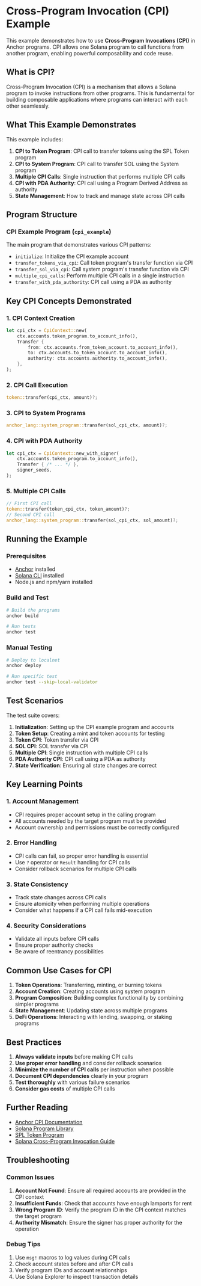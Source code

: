 # Cross-Program Invocation (CPI) Example

This example demonstrates how to use **Cross-Program Invocations (CPI)** in Anchor programs. CPI allows one Solana program to call functions from another program, enabling powerful composability and code reuse.

## What is CPI?

Cross-Program Invocation (CPI) is a mechanism that allows a Solana program to invoke instructions from other programs. This is fundamental for building composable applications where programs can interact with each other seamlessly.

## What This Example Demonstrates

This example includes:

1. **CPI to Token Program**: CPI call to transfer tokens using the SPL Token program
2. **CPI to System Program**: CPI call to transfer SOL using the System program
3. **Multiple CPI Calls**: Single instruction that performs multiple CPI calls
4. **CPI with PDA Authority**: CPI call using a Program Derived Address as authority
5. **State Management**: How to track and manage state across CPI calls

## Program Structure

### CPI Example Program (`cpi_example`)
The main program that demonstrates various CPI patterns:
- `initialize`: Initialize the CPI example account
- `transfer_tokens_via_cpi`: Call token program's transfer function via CPI
- `transfer_sol_via_cpi`: Call system program's transfer function via CPI
- `multiple_cpi_calls`: Perform multiple CPI calls in a single instruction
- `transfer_with_pda_authority`: CPI call using a PDA as authority

## Key CPI Concepts Demonstrated

### 1. CPI Context Creation
```rust
let cpi_ctx = CpiContext::new(
    ctx.accounts.token_program.to_account_info(),
    Transfer {
        from: ctx.accounts.from_token_account.to_account_info(),
        to: ctx.accounts.to_token_account.to_account_info(),
        authority: ctx.accounts.authority.to_account_info(),
    },
);
```

### 2. CPI Call Execution
```rust
token::transfer(cpi_ctx, amount)?;
```

### 3. CPI to System Programs
```rust
anchor_lang::system_program::transfer(sol_cpi_ctx, amount)?;
```

### 4. CPI with PDA Authority
```rust
let cpi_ctx = CpiContext::new_with_signer(
    ctx.accounts.token_program.to_account_info(),
    Transfer { /* ... */ },
    signer_seeds,
);
```

### 5. Multiple CPI Calls
```rust
// First CPI call
token::transfer(token_cpi_ctx, token_amount)?;
// Second CPI call
anchor_lang::system_program::transfer(sol_cpi_ctx, sol_amount)?;
```

## Running the Example

### Prerequisites
- [Anchor](https://www.anchor-lang.com/) installed
- [Solana CLI](https://docs.solana.com/cli/install-solana-cli-tools) installed
- Node.js and npm/yarn installed

### Build and Test
```bash
# Build the programs
anchor build

# Run tests
anchor test
```

### Manual Testing
```bash
# Deploy to localnet
anchor deploy

# Run specific test
anchor test --skip-local-validator
```

## Test Scenarios

The test suite covers:

1. **Initialization**: Setting up the CPI example program and accounts
2. **Token Setup**: Creating a mint and token accounts for testing
3. **Token CPI**: Token transfer via CPI
4. **SOL CPI**: SOL transfer via CPI
5. **Multiple CPI**: Single instruction with multiple CPI calls
6. **PDA Authority CPI**: CPI call using a PDA as authority
7. **State Verification**: Ensuring all state changes are correct

## Key Learning Points

### 1. Account Management
- CPI requires proper account setup in the calling program
- All accounts needed by the target program must be provided
- Account ownership and permissions must be correctly configured

### 2. Error Handling
- CPI calls can fail, so proper error handling is essential
- Use `?` operator or `Result` handling for CPI calls
- Consider rollback scenarios for multiple CPI calls

### 3. State Consistency
- Track state changes across CPI calls
- Ensure atomicity when performing multiple operations
- Consider what happens if a CPI call fails mid-execution

### 4. Security Considerations
- Validate all inputs before CPI calls
- Ensure proper authority checks
- Be aware of reentrancy possibilities

## Common Use Cases for CPI

1. **Token Operations**: Transferring, minting, or burning tokens
2. **Account Creation**: Creating accounts using system program
3. **Program Composition**: Building complex functionality by combining simpler programs
4. **State Management**: Updating state across multiple programs
5. **DeFi Operations**: Interacting with lending, swapping, or staking programs

## Best Practices

1. **Always validate inputs** before making CPI calls
2. **Use proper error handling** and consider rollback scenarios
3. **Minimize the number of CPI calls** per instruction when possible
4. **Document CPI dependencies** clearly in your program
5. **Test thoroughly** with various failure scenarios
6. **Consider gas costs** of multiple CPI calls

## Further Reading

- [Anchor CPI Documentation](https://www.anchor-lang.com/docs/cross-program-invocations)
- [Solana Program Library](https://github.com/solana-labs/solana-program-library)
- [SPL Token Program](https://spl.solana.com/token)
- [Solana Cross-Program Invocation Guide](https://docs.solana.com/developing/programming-model/calling-between-programs)

## Troubleshooting

### Common Issues

1. **Account Not Found**: Ensure all required accounts are provided in the CPI context
2. **Insufficient Funds**: Check that accounts have enough lamports for rent
3. **Wrong Program ID**: Verify the program ID in the CPI context matches the target program
4. **Authority Mismatch**: Ensure the signer has proper authority for the operation

### Debug Tips

1. Use `msg!` macros to log values during CPI calls
2. Check account states before and after CPI calls
3. Verify program IDs and account relationships
4. Use Solana Explorer to inspect transaction details
